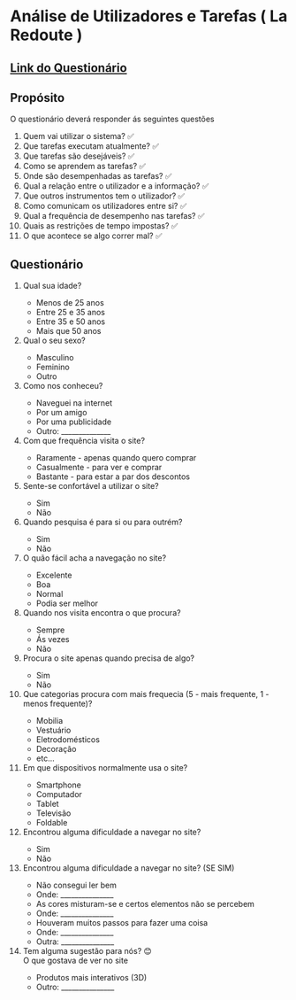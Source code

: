 # Análise de Utilizadores e Tarefas ( La Redoute )

## [Link do Questionário](https://google.com)

## Propósito

O questionário deverá responder ás seguintes questões

<ol>
    <li>Quem vai utilizar o sistema? ✅</li>
    <li>Que tarefas executam atualmente? ✅</li>
    <li>Que tarefas são desejáveis? ✅</li>
    <li>Como se aprendem as tarefas? ✅</li>
    <li>Onde são desempenhadas as tarefas? ✅</li>
    <li>Qual a relação entre o utilizador e a informação? ✅</li>
    <li>Que outros instrumentos tem o utilizador? ✅</li>
    <li>Como comunicam os utilizadores entre si? ✅</li>
    <li>Qual a frequência de desempenho nas tarefas? ✅</li>
    <li>Quais as restrições de tempo impostas? ✅</li>
    <li>O que acontece se algo correr mal? ✅</li>
</ol>

## Questionário

<ol>
    <li>Qual sua idade?</li>
        <ul>
            <li>Menos de 25 anos</li>
            <li>Entre 25 e 35 anos</li>
            <li>Entre 35 e 50 anos</li>
            <li>Mais que 50 anos</li>
        </ul>
    <li>Qual o seu sexo?</li>
        <ul>
            <li>Masculino</li>
            <li>Feminino</li>
            <li>Outro</li>
        </ul>
    <li>Como nos conheceu?</li>
        <ul>
            <li>Naveguei na internet</li>
            <li>Por um amigo</li>
            <li>Por uma publicidade</li>
            <li>Outro: ______________</li>
        </ul>
    <li>Com que frequência visita o site?</li>
        <ul>
            <li>Raramente - apenas quando quero comprar</li>
            <li>Casualmente - para ver e comprar</li>
            <li>Bastante - para estar a par dos descontos</li>
        </ul>
    <li>Sente-se confortável a utilizar o site?</li>
        <ul>
            <li>Sim</li>
            <li>Não</li>
        </ul>
    <li>Quando pesquisa é para si ou para outrém?</li>
        <ul>
            <li>Sim</li>
            <li>Não</li>
        </ul>
    <li>O quão fácil acha a navegação no site?</li>
        <ul>
            <li>Excelente</li>
            <li>Boa</li>
            <li>Normal</li>
            <li>Podia ser melhor</li>
        </ul>
    <li>Quando nos visita encontra o que procura?</li>
        <ul>
            <li>Sempre</li>
            <li>Ás vezes</li>
            <li>Não</li>
        </ul>
    <li>Procura o site apenas quando precisa de algo?</li>
        <ul>
            <li>Sim</li>
            <li>Não</li>
        </ul>
    <li>Que categorias procura com mais frequecia (5 -  mais frequente, 1 - menos frequente)?</li>
        <ul>
            <li>Mobilia</li>
            <li>Vestuário</li>
            <li>Eletrodomésticos</li>
            <li>Decoração</li>
            <li>etc...</li>
        </ul>
    <li>Em que dispositivos normalmente usa o site?</li>
        <ul>
            <li>Smartphone</li>
            <li>Computador</li>
            <li>Tablet</li>
            <li>Televisão</li>
            <li>Foldable</li>
        </ul>
    <li>Encontrou alguma dificuldade a navegar no site?</li>
        <ul>
            <li>Sim</li>
            <li>Não</li>
        </ul>
    <li>Encontrou alguma dificuldade a navegar no site? (SE SIM)</li>
        <ul>
            <li>Não consegui ler bem</li>
            <li>Onde: _______________</li>
            <li>As cores misturam-se e certos elementos não se percebem</li>
            <li>Onde: _______________</li>
            <li>Houveram muitos passos para fazer uma coisa</li>
            <li>Onde: _______________</li>
            <li>Outra: _______________</li>
        </ul>
    <li>Tem alguma sugestão para nós? 😊<br>O que gostava de ver no site</li>
        <ul>
            <li>Produtos mais interativos (3D)</li>
            <li>Outro: _______________</li>
        </ul>
</ol>
